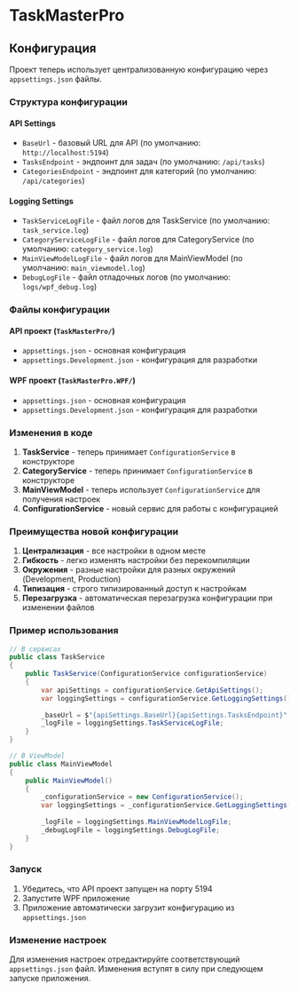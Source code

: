 # TaskMasterPro

## Конфигурация

Проект теперь использует централизованную конфигурацию через `appsettings.json` файлы.

### Структура конфигурации

#### API Settings
- `BaseUrl` - базовый URL для API (по умолчанию: `http://localhost:5194`)
- `TasksEndpoint` - эндпоинт для задач (по умолчанию: `/api/tasks`)
- `CategoriesEndpoint` - эндпоинт для категорий (по умолчанию: `/api/categories`)

#### Logging Settings
- `TaskServiceLogFile` - файл логов для TaskService (по умолчанию: `task_service.log`)
- `CategoryServiceLogFile` - файл логов для CategoryService (по умолчанию: `category_service.log`)
- `MainViewModelLogFile` - файл логов для MainViewModel (по умолчанию: `main_viewmodel.log`)
- `DebugLogFile` - файл отладочных логов (по умолчанию: `logs/wpf_debug.log`)

### Файлы конфигурации

#### API проект (`TaskMasterPro/`)
- `appsettings.json` - основная конфигурация
- `appsettings.Development.json` - конфигурация для разработки

#### WPF проект (`TaskMasterPro.WPF/`)
- `appsettings.json` - основная конфигурация
- `appsettings.Development.json` - конфигурация для разработки

### Изменения в коде

1. **TaskService** - теперь принимает `ConfigurationService` в конструкторе
2. **CategoryService** - теперь принимает `ConfigurationService` в конструкторе
3. **MainViewModel** - теперь использует `ConfigurationService` для получения настроек
4. **ConfigurationService** - новый сервис для работы с конфигурацией

### Преимущества новой конфигурации

1. **Централизация** - все настройки в одном месте
2. **Гибкость** - легко изменять настройки без перекомпиляции
3. **Окружения** - разные настройки для разных окружений (Development, Production)
4. **Типизация** - строго типизированный доступ к настройкам
5. **Перезагрузка** - автоматическая перезагрузка конфигурации при изменении файлов

### Пример использования

```csharp
// В сервисах
public class TaskService
{
    public TaskService(ConfigurationService configurationService)
    {
        var apiSettings = configurationService.GetApiSettings();
        var loggingSettings = configurationService.GetLoggingSettings();
        
        _baseUrl = $"{apiSettings.BaseUrl}{apiSettings.TasksEndpoint}";
        _logFile = loggingSettings.TaskServiceLogFile;
    }
}

// В ViewModel
public class MainViewModel
{
    public MainViewModel()
    {
        _configurationService = new ConfigurationService();
        var loggingSettings = _configurationService.GetLoggingSettings();
        
        _logFile = loggingSettings.MainViewModelLogFile;
        _debugLogFile = loggingSettings.DebugLogFile;
    }
}
```

### Запуск

1. Убедитесь, что API проект запущен на порту 5194
2. Запустите WPF приложение
3. Приложение автоматически загрузит конфигурацию из `appsettings.json`

### Изменение настроек

Для изменения настроек отредактируйте соответствующий `appsettings.json` файл. Изменения вступят в силу при следующем запуске приложения.

